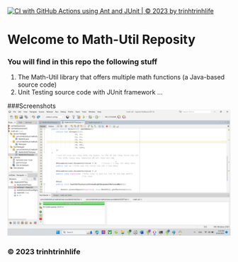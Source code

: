 [![CI with GitHub Actions using Ant and JUnit | © 2023 by trinhtrinhlife](https://github.com/trinhtrinh342004/math-util/actions/workflows/ci-junit.yml/badge.svg)](https://github.com/trinhtrinh342004/math-util/actions/workflows/ci-junit.yml)

# Welcome to Math-Util Reposity
### You will find in this repo the following stuff
1. The Math-Util library that offers multiple math functions (a Java-based source code)
2. Unit Testing source code with JUnit framework
...

###Screenshots
![DDT & TDD with JUnit](https://github.com/trinhtrinh342004/math-util/blob/main/images/DDT%20with%20JUnit.png)
### © 2023 trinhtrinhlife
